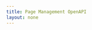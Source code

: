 ```yaml
---
title: Page Management OpenAPI
layout: none
--- 
```


<RedoclyAPIBlock src='https://api.redocly.com/registry/bundle/adobe-developers/AEM-pages-author/experimental/openapi.yaml?branch=prod' typography='fontFamily: `"Source Sans Pro", sans-serif`' />
